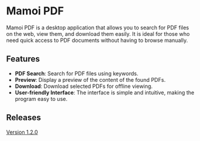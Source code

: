 # Mamoi PDF

Mamoi PDF is a desktop application that allows you to search for PDF files on the web, view them, and download them easily. It is ideal for those who need quick access to PDF documents without having to browse manually.

## Features

- **PDF Search**: Search for PDF files using keywords.
- **Preview**: Display a preview of the content of the found PDFs.
- **Download**: Download selected PDFs for offline viewing.
- **User-friendly Interface**: The interface is simple and intuitive, making the program easy to use.

## Releases
[Version 1.2.0](https://github.com/xHellish/Mamoi-PDF/releases/tag/v1.2.0)

